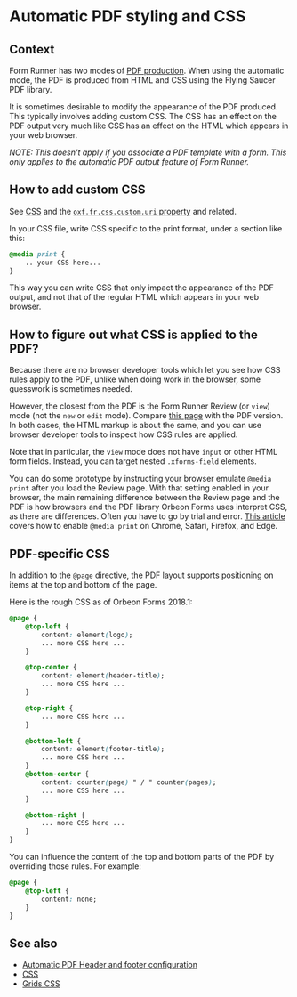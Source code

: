 # Automatic PDF styling and CSS

## Context

Form Runner has two modes of [PDF production](/form-runner/feature/pdf-production.md). When using the automatic mode, the PDF is produced from HTML and CSS using the Flying Saucer PDF library.

It is sometimes desirable to modify the appearance of the PDF produced. This typically involves adding custom CSS. The CSS has an effect on the PDF output very much like CSS has an effect on the HTML which appears in your web browser.

_NOTE: This doesn't apply if you associate a PDF template with a form. This only applies to the automatic PDF output feature of Form Runner._

## How to add custom CSS

See [CSS](css.md) and the [`oxf.fr.css.custom.uri` property](/form-runner/styling/css#adding-your-own-css-files) and related.

In your CSS file, write CSS specific to the print format, under a section like this:

```css
@media print {
    .. your CSS here...
}
```

This way you can write CSS that only impact the appearance of the PDF output, and not that of the regular HTML which appears in your web browser.

## How to figure out what CSS is applied to the PDF?

Because there are no browser developer tools which let you see how CSS rules apply to the PDF, unlike when doing work in the browser, some guesswork is sometimes needed. 

However, the closest from the PDF is the Form Runner Review (or `view`) mode (not the `new` or `edit` mode). Compare
[this page](http://demo.orbeon.com/orbeon/fr/orbeon/bookshelf/view/891ce63e59c17348f6fda273afe28c2b) with the PDF version. In both cases, the HTML markup is about the same, and you can use browser developer tools to inspect how CSS rules are applied.

Note that in particular, the `view` mode does not have `input` or other HTML form fields. Instead, you can
target nested `.xforms-field` elements.

You can do some prototype by instructing your browser emulate `@media print` after you load the Review page. With that setting enabled in your browser, the main remaining difference between the Review page and the PDF is how browsers and the PDF library Orbeon Forms uses interpret CSS, as there are differences. Often you have to go by trial and error. [This article](https://css-tricks.com/can-you-view-print-stylesheets-applied-directly-in-the-browser/) covers how to enable `@media print` on Chrome, Safari, Firefox, and Edge. 

## PDF-specific CSS

In addition to the `@page` directive, the PDF layout supports positioning on items at the top and bottom of the page. 

Here is the rough CSS as of Orbeon Forms 2018.1:

```css
@page {
    @top-left {
        content: element(logo);
        ... more CSS here ...
    }

    @top-center {
        content: element(header-title);
        ... more CSS here ...
    }

    @top-right {
        ... more CSS here ...
    }

    @bottom-left {
        content: element(footer-title);
        ... more CSS here ...
    }
    @bottom-center {
        content: counter(page) " / " counter(pages);
        ... more CSS here ...
    }

    @bottom-right {
        ... more CSS here ...
    }
}
```

You can influence the content of the top and bottom parts of the PDF by overriding those rules. For example:

```css
@page {
    @top-left {
        content: none;
    }
}
```

## See also

- [Automatic PDF Header and footer configuration](/form-runner/feature/pdf-automatic.md#header-and-footer-configuration)
- [CSS](css.md)
- [Grids CSS](grids.md)
